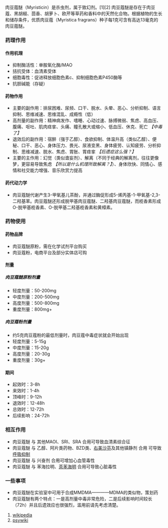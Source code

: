 ﻿
肉豆蔻醚（Myristicin）是杀虫剂，属于致幻剂。[1][2]
肉豆蔻醚是存在于肉豆蔻、黑胡椒、茴香、胡萝卜、欧芹等草药和香料中的天然化合物。根据植物的生长和储存条件，优质肉豆蔻（Myristica fragrans）种子每1克可含有高达13毫克的肉豆蔻醚。
### 药理作用
#### 作用机理
- 抑制酶活性：单胺氧化酶/MAO
- 拮抗受体：血清素受体
- 细胞毒性：促进释放细胞色素c、抑制细胞色素P450酶等
- 抗胆碱能（存疑）
#### 药物作用
- 主要的副作用：排尿困难、尿频、口干、脱水、头晕、恶心、分析抑制、语言抑制、思维减速、思维混乱、成瘾性（低）
- 高剂量的副作用：精神病发作、嗜睡、心动过速、脉搏微弱、焦虑、高血压、腹痛、呕吐、肌肉痉挛、头痛、瞳孔散大或缩小、低血压、休克、死亡 *【中毒了】*
- 退效后的副作用：宿醉（强于乙醇）、食欲抑制、体温升高（类似乙醇）、便秘、口干、恶心、身体压力、畏光、尿液变黑、身体疲劳、认知疲劳、分析抑制、思维减速、脱水、焦虑、胃胀、胃痉挛 *【后遗症这么强？】*
- 主要的主作用：幻觉（类似谵妄剂）、解离（不同于经典的解离剂，往往更像梦，更容易导致焦虑 *【所以是什么机理所致解离？】*）、身体欣快、同情心、感情和社交能力增强、音乐欣赏力提高
#### 药代动力学
- 肉豆蔻醚代谢产生3-甲氧基儿茶酚，并通过酶促形成5-烯丙基-1-甲氧基-2,3-二羟基苯。肉豆蔻醚还形成脱甲基肉豆蔻醚、二羟基肉豆蔻醚，而榄香素形成O-脱甲基榄香素、O-脱甲基二羟基榄香素和黄樟素。
### 药物使用
#### 药物品牌
- 肉豆蔻醚原粉，需在化学试剂平台购买
- 肉豆蔻粉，电商平台及部分实体店可购
#### 剂量
##### 肉豆蔻醚原粉剂量
- 轻度剂量：50-200mg
- 中度剂量：200-500mg
- 高度剂量：500-800mg
- 重度剂量：800mg+
##### 肉豆蔻粉剂量
- 约5克肉豆蔻粉的最低剂量时，肉豆蔻中毒症状就会开始出现
- 轻度剂量：5-15g
- 中度剂量：15-20g
- 高度剂量：20-30g
- 重度剂量：30g+
#### 期间
- 起效时：3-8h
- 来效时：1-4h
- 顶峰时：9-12h
- 退效时：12-48h
- 总效时：12-72h
- 后续影响：24-72h
### 相互作用
- 肉豆蔻醚 与 其他MAOI、SRI、SRA 合用可导致血清素综合征
- 肉豆蔻醚 与 乙醇、阿片类药物、BZD类、[右美沙芬](https://overspeed-wiki.github.io/DXM/)及其他镇静剂 合用 可导致[呼吸抑制](https://overspeed-wiki.github.io/%E5%91%BC%E5%90%B8%E6%8A%91%E5%88%B6/)
- 肉豆蔻醚 与 兴奋剂 合用可增加心血管毒性
- 肉豆蔻醚 与 苯海拉明、[茶苯海明](https://overspeed-wiki.github.io/%E8%8C%B6%E7%A2%B1%E7%B1%BB%E8%8D%AF%E7%89%A9/#%E8%8C%B6%E8%8B%AF%E6%B5%B7%E6%98%8E%EF%BC%88Dimenhydrinate%EF%BC%89) 合用可导致心脏毒性
### 一些事项
- 肉豆蔻醚在实验室中可用于合成MMDMA————MDMA的类似物，策划药
- 肉豆蔻醚有两个特点：一是高剂量中毒非常危险，二是后续影响时间较长（72h）并且后遗效应也很强烈，滥用前请先考虑清楚。

1.	[wikipedia](https://en.wikipedia.org/wiki/Myristicin)
2.  [psywiki](https://m.psychonautwiki.org/wiki/Myristicin)

